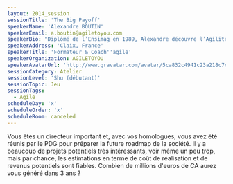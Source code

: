 ```yaml
---
layout: 2014_session
sessionTitle: 'The Big Payoff'
speakerName: 'Alexandre BOUTIN'
speakerEmail: a.boutin@agiletoyou.com
speakerBio: "Diplômé de l’Ensimag en 1989, Alexandre découvre l’Agilité en 2004 et prend en charge la promotion de l’Agilité en Europe, Asie et Inde pour Yahoo International de 2005 à 2009.\nDébut 2009, Alexandre décide de créer la société AGILETOYOU pour former et accompagner de nombreux clients désireux de devenir \"Agile\" (Orange, EDF, Total, Samse, BBC, HP, Schneider …) et depuis 2012, Alexandre déploie l'agilité en dehors de l'IT.\nAlexandre est de plus un orateur régulier des conférences nationales et est vice-président du CARA (Club Agile Rhône Alpes).\n"
speakerAddress: 'Claix, France'
speakerTitle: 'Formateur & Coach''agile'
speakerOrganization: AGILETOYOU
speakerAvatarUrl: 'http://www.gravatar.com/avatar/5ca832c4941c23a218c7c73210aafedb?size=200&default=mm'
sessionCategory: Atelier
sessionLevel: 'Shu (débutant)'
sessionTopic: Jeu
sessionTags:
  - Agile
scheduleDay: 'x'
scheduleOrder: 'x'
scheduleRoom: canceled
---
```


Vous êtes un directeur important et, avec vos homologues, vous avez été réunis par le PDG pour préparer la future roadmap de la société. Il y a beaucoup de projets potentiels très intéressants, voir même un peu trop, mais par chance, les estimations en terme de coût de réalisation et de revenus potentiels sont fiables. 
Combien de millions d'euros de CA aurez vous généré dans 3 ans ?

